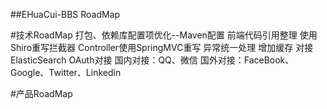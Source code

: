 ##EHuaCui-BBS RoadMap

#技术RoadMap
 打包、依赖库配置项优化--Maven配置
 前端代码引用整理
 使用Shiro重写拦截器
 Controller使用SpringMVC重写
 异常统一处理
 增加缓存
 对接ElasticSearch
 OAuth对接
    国内对接：QQ、微信
    国外对接：FaceBook、Google、Twitter、Linkedin

#产品RoadMap

